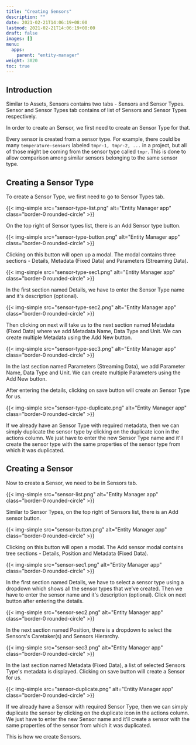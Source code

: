 ```yaml
---
title: "Creating Sensors"
description: ""
date: 2021-02-21T14:06:19+08:00
lastmod: 2021-02-21T14:06:19+08:00
draft: false
images: []
menu:
  apps:
    parent: "entity-manager"
weight: 3020
toc: true
---
```


## Introduction

Similar to Assets, Sensors contains two tabs - Sensors and Sensor Types. Sensor and Sensor Types tab contains of list of Sensors and Sensor Types respectively.

In order to create an Sensor, we first need to create an Sensor Type for that.

Every sensor is created from a sensor type. For example, there could be many `temperature-sensors` labeled `tmpr-1, tmpr-2, ...` in a project, but all of those might be coming from the sensor type called `tmpr`. This is done to allow comparison among similar sensors belonging to the same sensor type.

## Creating a Sensor Type

To create a Sensor Type, we first need to go to Sensor Types tab.

{{< img-simple src="sensor-type-list.png" alt="Entity Manager app" class="border-0 rounded-circle" >}}

On the top right of Sensor types list, there is an Add Sensor type button.

{{< img-simple src="sensor-type-button.png" alt="Entity Manager app" class="border-0 rounded-circle" >}}

Clicking on this button will open up a modal. The modal contains three sections - Details, Metadata (Fixed Data) and Parameters (Streaming Data).

{{< img-simple src="sensor-type-sec1.png" alt="Entity Manager app" class="border-0 rounded-circle" >}}

In the first section named Details, we have to enter the Sensor Type name and it's description (optional).

{{< img-simple src="sensor-type-sec2.png" alt="Entity Manager app" class="border-0 rounded-circle" >}}

Then clicking on next will take us to the next section named Metadata (Fixed Data) where we add Metadata Name, Data Type and Unit. We can create multiple Metadata using the Add New button.

{{< img-simple src="sensor-type-sec3.png" alt="Entity Manager app" class="border-0 rounded-circle" >}}

In the last section named Parameters (Streaming Data), we add Parameter Name, Data Type and Unit. We can create multiple Parameters using the Add New button.

After entering the details, clicking on save button will create an Sensor Type for us.

{{< img-simple src="sensor-type-duplicate.png" alt="Entity Manager app" class="border-0 rounded-circle" >}}

If we already have an Sensor Type with required metadata, then we can simply duplicate the sensor type by clicking on the duplicate icon in the actions column. We just have to enter the new Sensor Type name and it'll create the sensor type with the same properties of the sensor type from which it was duplicated.

## Creating a Sensor

Now to create a Sensor, we need to be in Sensors tab.

{{< img-simple src="sensor-list.png" alt="Entity Manager app" class="border-0 rounded-circle" >}}

Similar to Sensor Types, on the top right of Sensors list, there is an Add sensor button.

{{< img-simple src="sensor-button.png" alt="Entity Manager app" class="border-0 rounded-circle" >}}

Clicking on this button will open a modal. The Add sensor modal contains tree sections - Details, Position and Metadata (Fixed Data).

{{< img-simple src="sensor-sec1.png" alt="Entity Manager app" class="border-0 rounded-circle" >}}

In the first section named Details, we have to select a sensor type using a dropdown which shows all the sensor types that we've created. Then we have to enter the sensor name and it's description (optional). Click on next button after entering the details.

{{< img-simple src="sensor-sec2.png" alt="Entity Manager app" class="border-0 rounded-circle" >}}

In the next section named Position, there is a dropdown to select the Sensors's Caretaker(s) and Sensors Hierarchy.

{{< img-simple src="sensor-sec3.png" alt="Entity Manager app" class="border-0 rounded-circle" >}}

In the last section named Metadata (Fixed Data), a list of selected Sensors Type's metadata is displayed. Clicking on save button will create a Sensor for us.

{{< img-simple src="sensor-duplicate.png" alt="Entity Manager app" class="border-0 rounded-circle" >}}

If we already have a Sensor with required Sensor Type, then we can simply duplicate the sensor by clicking on the duplicate icon in the actions column. We just have to enter the new Sensor name and it'll create a sensor with the same properties of the sensor from which it was duplicated.

This is how we create Sensors.
